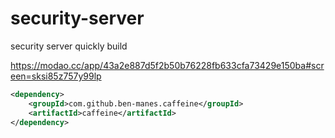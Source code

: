 # security-server
security server quickly build

https://modao.cc/app/43a2e887d5f2b50b76228fb633cfa73429e150ba#screen=sksi85z757y99lp

```xml
<dependency>
    <groupId>com.github.ben-manes.caffeine</groupId>
    <artifactId>caffeine</artifactId>
</dependency>
```

## 